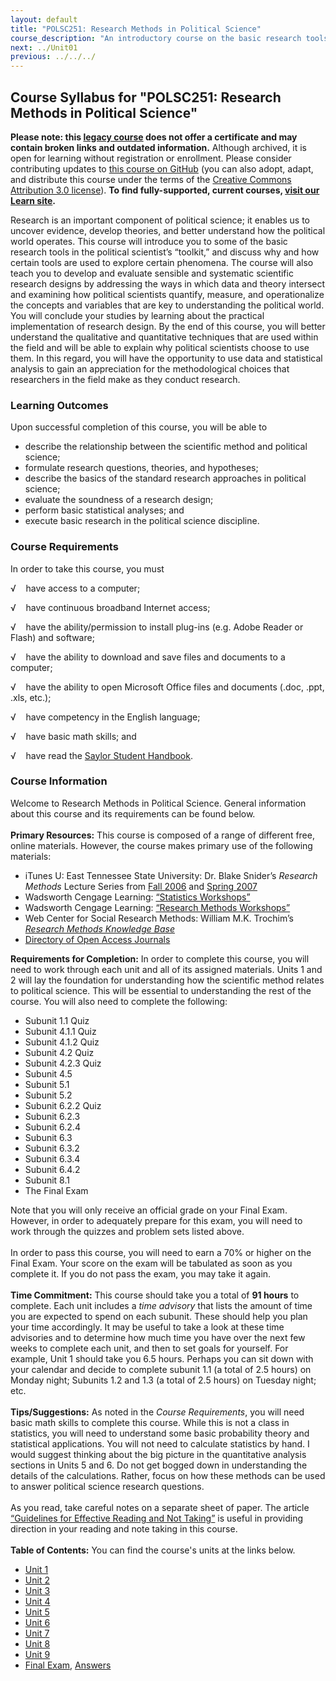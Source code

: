 ```yaml
---
layout: default
title: "POLSC251: Research Methods in Political Science"
course_description: "An introductory course on the basic research tools used in political science that examines the ways in which data and theory intersect and how political scientists quantify and measure the concepts and variables that aid in understanding the world."
next: ../Unit01
previous: ../../../
---
```

Course Syllabus for "POLSC251: Research Methods in Political Science"
---------------------------------------------------------------------

**Please note: this [legacy course](https://sayloracademy.zendesk.com/hc/en-us/articles/206089967) does not offer a certificate and may contain 
broken links and outdated information.** Although archived, it is open 
for learning without registration or enrollment. Please consider contributing 
updates to [this course on GitHub](https://github.com/saylordotorg/course_polsc251) 
(you can also adopt, adapt, and distribute this course under the terms of 
the [Creative Commons Attribution 3.0 license](http://creativecommons.org/licenses/by/3.0/)). **To find fully-supported, current courses, [visit our 
Learn site](https://learn.saylor.org).**

Research is an important component of political science; it enables us
to uncover evidence, develop theories, and better understand how the
political world operates. This course will introduce you to some of the
basic research tools in the political scientist’s “toolkit,” and discuss
why and how certain tools are used to explore certain phenomena. The
course will also teach you to develop and evaluate sensible and
systematic scientific research designs by addressing the ways in which
data and theory intersect and examining how political scientists
quantify, measure, and operationalize the concepts and variables that
are key to understanding the political world. You will conclude your
studies by learning about the practical implementation of research
design. By the end of this course, you will better understand the
qualitative and quantitative techniques that are used within the field
and will be able to explain why political scientists choose to use them.
In this regard, you will have the opportunity to use data and
statistical analysis to gain an appreciation for the methodological
choices that researchers in the field make as they conduct research.

### Learning Outcomes

Upon successful completion of this course, you will be able to  

-   describe the relationship between the scientific method and
    political science;
-   formulate research questions, theories, and hypotheses;
-   describe the basics of the standard research approaches in political
    science;
-   evaluate the soundness of a research design;
-   perform basic statistical analyses; and
-   execute basic research in the political science discipline. 

### Course Requirements

In order to take this course, you must  
  
 √    have access to a computer;  
  
 √    have continuous broadband Internet access;  
  
 √    have the ability/permission to install plug-ins (e.g. Adobe Reader
or Flash) and software;  
  
 √    have the ability to download and save files and documents to a
computer;  
  
 √    have the ability to open Microsoft Office files and documents
(.doc, .ppt, .xls, etc.);  
  
 √    have competency in the English language;  
  
 √    have basic math skills; and  
  
 √    have read the [Saylor Student
Handbook](https://resources.saylor.org/archived/wp-content/uploads/2012/05/Saylor-StudentHandbook.pdf).

### Course Information

Welcome to Research Methods in Political Science. General information
about this course and its requirements can be found below.  
    
 **Primary Resources:** This course is composed of a range of different
free, online materials. However, the course makes primary use of the
following materials:

-   iTunes U: East Tennessee State University: Dr. Blake Snider’s
    *Research Methods* Lecture Series from [Fall
    2006](http://itunes.apple.com/itunes-u/dr.-sniders-research-methods/id384931206) and
    [Spring
    2007](http://itunes.apple.com/hn/itunes-u/dr.-sniders-research-methods/id384931184)
-   Wadsworth Cengage Learning: [“Statistics
    Workshops”](http://www.wadsworth.com/psychology_d/templates/student_resources/workshops/stats_wrk.html)
-   Wadsworth Cengage Learning: [“Research Methods
    Workshops”](http://www.wadsworth.com/psychology_d/templates/student_resources/workshops/resch_wrk.html)
-   Web Center for Social Research Methods: William M.K. Trochim’s
    *[Research Methods Knowledge
    Base](http://www.socialresearchmethods.net/kb/contents.php)*
-   [Directory of Open Access
    Journals](http://www.doaj.org/doaj?func=loadTempl&templ=about&uiLanguage=en)

**Requirements for Completion:** In order to complete this course, you
will need to work through each unit and all of its assigned materials.
Units 1 and 2 will lay the foundation for understanding how the
scientific method relates to political science. This will be essential
to understanding the rest of the course. You will also need to complete
the following:

-   Subunit 1.1 Quiz
-   Subunit 4.1.1 Quiz
-   Subunit 4.1.2 Quiz
-   Subunit 4.2 Quiz
-   Subunit 4.2.3 Quiz
-   Subunit 4.5
-   Subunit 5.1
-   Subunit 5.2
-   Subunit 6.2.2 Quiz
-   Subunit 6.2.3
-   Subunit 6.2.4
-   Subunit 6.3
-   Subunit 6.3.2
-   Subunit 6.3.4
-   Subunit 6.4.2
-   Subunit 8.1
-   The Final Exam

Note that you will only receive an official grade on your Final Exam.
However, in order to adequately prepare for this exam, you will need to
work through the quizzes and problem sets listed above.  
    
 In order to pass this course, you will need to earn a 70% or higher on
the Final Exam. Your score on the exam will be tabulated as soon as you
complete it. If you do not pass the exam, you may take it again.  
    
 **Time Commitment:** This course should take you a total of **91
hours** to complete. Each unit includes a *time advisory* that lists the
amount of time you are expected to spend on each subunit. These should
help you plan your time accordingly. It may be useful to take a look at
these time advisories and to determine how much time you have over the
next few weeks to complete each unit, and then to set goals for
yourself. For example, Unit 1 should take you 6.5 hours. Perhaps you can
sit down with your calendar and decide to complete subunit 1.1 (a total
of 2.5 hours) on Monday night; Subunits 1.2 and 1.3 (a total of 2.5
hours) on Tuesday night; etc.  
    
 **Tips/Suggestions:** As noted in the *Course Requirements*, you will
need basic math skills to complete this course. While this is not a
class in statistics, you will need to understand some basic probability
theory and statistical applications. You will not need to calculate
statistics by hand. I would suggest thinking about the big picture in
the quantitative analysis sections in Units 5 and 6. Do not get bogged
down in understanding the details of the calculations. Rather, focus on
how these methods can be used to answer political science research
questions.  
    
 As you read, take careful notes on a separate sheet of paper. The
article [“Guidelines for Effective Reading and Not
Taking”](http://livepage.apple.com/) is useful in providing direction in
your reading and note taking in this course.  
    
**Table of Contents:** You can find the course's units at the links below.

- [Unit 1](https://legacy.saylor.org/polsc251/Unit01/)
- [Unit 2](https://legacy.saylor.org/polsc251/Unit02/)
- [Unit 3](https://legacy.saylor.org/polsc251/Unit03/)
- [Unit 4](https://legacy.saylor.org/polsc251/Unit04/)
- [Unit 5](https://legacy.saylor.org/polsc251/Unit05/)
- [Unit 6](https://legacy.saylor.org/polsc251/Unit06/)
- [Unit 7](https://legacy.saylor.org/polsc251/Unit07/)
- [Unit 8](https://legacy.saylor.org/polsc251/Unit08/)
- [Unit 9](https://legacy.saylor.org/polsc251/Unit09/)
- [Final Exam](http://saylordotorg.github.io/LegacyExams/POLSC/POLSC251/POLSC251-FinalExam.html), [Answers](http://saylordotorg.github.io/LegacyExams/POLSC/POLSC251/POLSC251-FinalExam-Answers.html)
